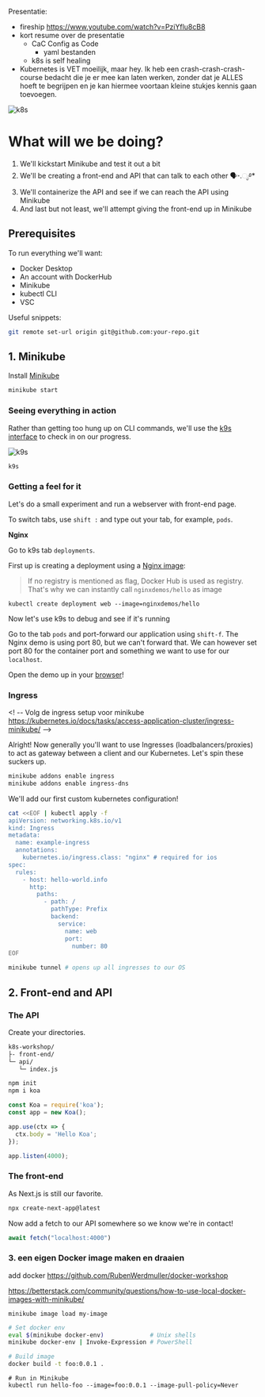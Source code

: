 Presentatie:

- fireship https://www.youtube.com/watch?v=PziYflu8cB8
- kort resume over de presentatie
  - CaC Config as Code
    - yaml bestanden
  - k8s is self healing
- Kubernetes is VET moeilijk, maar hey. Ik heb een crash-crash-crash-course bedacht die je er mee kan laten werken, zonder dat je ALLES hoeft te begrijpen en je kan hiermee voortaan kleine stukjes kennis gaan toevoegen.

![k8s](https://kubernetes.io/images/kubernetes-horizontal-color.png)

# What will we be doing?

1. We'll kickstart Minikube and test it out a bit
2. We'll be creating a front-end and API that can talk to each other 🗣⋆.ೃ࿔*
3. We'll containerize the API and see if we can reach the API using Minikube
4. And last but not least, we'll attempt giving the front-end up in Minikube

## Prerequisites

To run everything we'll want:

- Docker Desktop
- An account with DockerHub
- Minikube
- kubectl CLI
- VSC

Useful snippets:

```zsh
git remote set-url origin git@github.com:your-repo.git
```

## 1. Minikube

Install [Minikube](https://minikube.sigs.k8s.io/docs/start/)

```zsh
minikube start
```


### Seeing everything in action

Rather than getting too hung up on CLI commands, we'll use the [k9s interface](https://k9scli.io/) to check in on our progress.

![k9s](https://cdn-icons-png.flaticon.com/128/194/194279.png)

```zsh
k9s
```

### Getting a feel for it

Let's do a small experiment and run a webserver with front-end page.

To switch tabs, use `shift :` and type out your tab, for example, `pods`.

**Nginx**

Go to k9s tab `deployments`.

First up is creating a deployment using a [Nginx image](https://hub.docker.com/r/nginxdemos/hello):

> If no registry is mentioned as flag, Docker Hub is used as registry. That's why we can instantly call `nginxdemos/hello` as image

```
kubectl create deployment web --image=nginxdemos/hello
```

Now let's use k9s to debug and see if it's running

Go to the tab `pods` and port-forward our application using `shift-f`. The Nginx demo is using port 80, but we can't forward that. We can however set port 80 for the container port and something we want to use for our `localhost`.

Open the demo up in your [browser](localhost:3000)!

### Ingress

<! -- Volg de ingress setup voor minikube
https://kubernetes.io/docs/tasks/access-application-cluster/ingress-minikube/
-->

Alright! Now generally you'll want to use Ingresses (loadbalancers/proxies) to act as gateway between a client and our Kubernetes. Let's spin these suckers up.

```zsh
minikube addons enable ingress
minikube addons enable ingress-dns
```

We'll add our first custom kubernetes configuration!

```sh
cat <<EOF | kubectl apply -f 
apiVersion: networking.k8s.io/v1
kind: Ingress
metadata:
  name: example-ingress
  annotations:
    kubernetes.io/ingress.class: "nginx" # required for ios
spec:
  rules:
    - host: hello-world.info
      http:
        paths:
          - path: /
            pathType: Prefix
            backend:
              service:
                name: web
                port:
                  number: 80
EOF
```

```zsh
minikube tunnel # opens up all ingresses to our OS
```


## 2. Front-end and API


### The API

Create your directories.

```sh
k8s-workshop/
├- front-end/
└─ api/
   └─ index.js
```

```zsh
npm init
npm i koa
```

```js
const Koa = require('koa');
const app = new Koa();

app.use(ctx => {
  ctx.body = 'Hello Koa';
});

app.listen(4000);
```

### The front-end

As Next.js is still our favorite.

```zsh
npx create-next-app@latest
```

Now add a fetch to our API somewhere so we know we're in contact!

```js
await fetch("localhost:4000")
```

<!-- https://github.com/neefrehman/manyworlds -->



### 3. een eigen Docker image maken en draaien

add docker
https://github.com/RubenWerdmuller/docker-workshop


https://betterstack.com/community/questions/how-to-use-local-docker-images-with-minikube/

```
minikube image load my-image
```

```zsh
# Set docker env
eval $(minikube docker-env)             # Unix shells
minikube docker-env | Invoke-Expression # PowerShell

# Build image
docker build -t foo:0.0.1 .
```

```
# Run in Minikube
kubectl run hello-foo --image=foo:0.0.1 --image-pull-policy=Never
```
